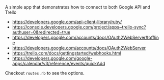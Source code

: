 A simple app that demonstrates how to connect to both Google API and Trello

* https://developers.google.com/api-client-library/ruby/
* https://console.developers.google.com/project/apps~trello-sync?authuser=0&redirected=true
* https://developers.google.com/accounts/docs/OAuth2WebServer#offline
* https://developers.google.com/accounts/docs/OAuth2WebServer
* https://trello.com/docs/gettingstarted/webhooks.html
* https://developers.google.com/google-apps/calendar/v3/reference/events/quickAdd

Checkout `routes.rb` to see the options.